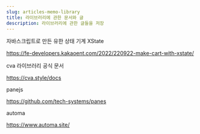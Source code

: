 ```yaml
---
slug: articles-memo-library
title: 라이브러리에 관한 문서와 글
description: 라이브러리에 관한 글들을 저장
---
```


자바스크립트로 만든 유한 상태 기계 XState

https://fe-developers.kakaoent.com/2022/220922-make-cart-with-xstate/

cva 라이브러리 공식 문서

https://cva.style/docs

panejs

https://github.com/tech-systems/panes

automa

https://www.automa.site/